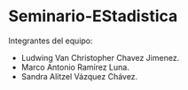 # Seminario-EStadistica

Integrantes del equipo:
- Ludwing Van Christopher Chavez Jimenez.
- Marco Antonio Ramírez Luna.
- Sandra Alitzel Vázquez Chávez.

